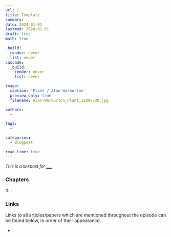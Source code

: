 ```yaml
---
url: /
title: Template
summary: 
date: 2024-01-01
lastmod: 2024-01-01
draft: true
math: true

_build:
  render: never
  list: never
cascade:
  _build:
    render: never
    list: never

image:
  caption: 'Plant / Alan Warburton'
  preview_only: true
  filename: Alan-Warburton_Plant_1280x720.jpg

authors:
  - 

tags:
  - 

categories: 
  - Blogpost

read_time: true
---
```

<div style="font-size:small;font-style: italic;">This is a linkpost for <a href="___" target="_blank" rel="noreferrer noopener">___
</a></div>

### Chapters

0: - 

### Links

Links to all articles/papers which are mentioned throughout the episode can be found below, in order of their appearance.
- <a href="" target="_blank" rel="noreferrer noopener"></a>

<!-- end of the list -->